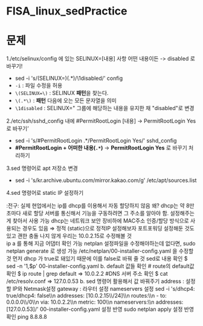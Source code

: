 # FISA_linux_sedPractice

# 문제
1./etc/selinux/config 에 있는 SELINUX=[내용] 사항 어떤 내용이든 -> disabled 로 바꾸기!
- sed -i 's/\(SELINUX=\)\(.*\)/\1disabled/' config
- `-i` : 파일 수정을 허용
- `\(SELINUX=\)` : SELINUX **패턴**을 찾는다.
- `\(.*\)` : **패턴** 다음에 오는 모든 문자열을 의미
- `\1disabled` : SELINUX=" 그룹에 해당하는 내용을 유지한 채 "disabled"로 변경

2./etc/ssh/sshd_config 내에 #PermitRootLogin [내용] → PermitRootLogin Yes 로 바꾸기’
 - sed -i 's/#PermitRootLogin .*/PermitRootLogin Yes/' sshd_config
 - **#PermitRootLogin + 어떠한 내용(`.*`)** → **PermitRootLogin Yes** 로 바꾸기 처리하기

3.sed 명령어로 apt 저장소 변경
 - sed -i 's/kr.archive.ubuntu.com/mirror.kakao.com/g' /etc/apt/sources.list 
 
4.sed 명령어로 static IP 설정하기
 <aside> :전구: 실제 현업에서는 ip를 dhcp를 이용해서 자동 할당하지 않음
 왜?
 dhcp는 약 8만초마다 새로 할당
 서버를 통신해서 기능을 구동하려면 그 주소를 알아야 함. 설정해주는게 찾아서 사용 가능
 dhcp는 네트워크 보안 장비하에 MAC주소 인증/할당 방식으로 사용되는 경우도 있음
 ⇒ 정적 (static)으로 정적IP 설정해보자 포트포워딩 설정해둔 것도 있고 괜한 충돌 나지 않게 우리는 10.0.2.15로 수정해볼 것
 </aside>
 ip a 를 통해 지금 어댑터 확인 가능
 netplan 설정파일을 수정해야하는데 없다면, sudo netplan generate 로 생성 가능
 /etc/netplan/00-installer-config.yaml 을 수정할 것
 먼저 dhcp 가 true로 돼있기 때문에 이를 false로 바꿔 줄 것
 sed로 내용 확인
 $ sed -n '1,$p' 00-installer-config.yaml
 b. default 값들 확인
 # route의 default값 확인
 $ ip route | grep default
 => 10.0.2.2
 #DNS 서버 주소 확인
 $ cat /etc/resolv.conf
 => 127.0.0.53
 b. sed 명령어 활용해서 값 바꿔주기
 address : 설정할 IP와 Netmask설정
 gateway : 라우터 설정
 nameservers 설정
 sed -i 's/dhcp4: true/dhcp4: false\\n      addresses: [10.0.2.15\\/24]\\n      routes:\\n        - to: 0.0.0.0\\/0\\n          via: 10.0.2.2\\n          metric: 100\\n      nameservers:\\n        addresses: [127.0.0.53]/' 00-installer-config.yaml
 설정 반영
 sudo netplan apply
 설정 반영 확인
 ping 8.8.8.8 
